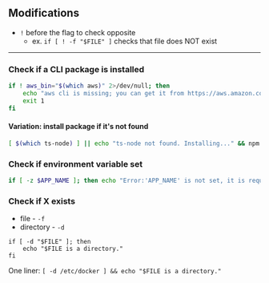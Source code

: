 
## Modifications
- `!` before the flag to check opposite 
    - ex.  `if [ ! -f "$FILE" ]` checks that file does NOT exist

* * *

### Check if a CLI package is installed
```sh
if ! aws_bin="$(which aws)" 2>/dev/null; then
    echo "aws cli is missing; you can get it from https://aws.amazon.com/cli/"
    exit 1
fi
```

#### Variation: install package if it's not found
```sh
[ $(which ts-node) ] || echo "ts-node not found. Installing..." && npm i -g ts-node
```

### Check if environment variable set
```sh
if [ -z $APP_NAME ]; then echo "Error:'APP_NAME' is not set, it is required for serverless" && exit 1; fi
```


### Check if X exists
- file - `-f`
- directory - `-d`

```
if [ -d "$FILE" ]; then
    echo "$FILE is a directory."
fi
```

One liner:
`[ -d /etc/docker ] && echo "$FILE is a directory."`